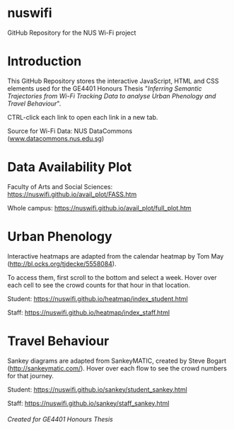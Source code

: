 # nuswifi
GitHub Repository for the NUS Wi-Fi project 

# Introduction
This GitHub Repository stores the interactive JavaScript, HTML and CSS elements used for the GE4401 Honours Thesis "*Inferring Semantic Trajectories from Wi-Fi Tracking Data to analyse Urban Phenology and Travel Behaviour*".

CTRL-click each link to open each link in a new tab.

Source for Wi-Fi Data: NUS DataCommons (www.datacommons.nus.edu.sg)

# Data Availability Plot

Faculty of Arts and Social Sciences: https://nuswifi.github.io/avail_plot/FASS.htm

Whole campus: https://nuswifi.github.io/avail_plot/full_plot.htm

# Urban Phenology

Interactive heatmaps are adapted from the calendar heatmap by Tom May (http://bl.ocks.org/tjdecke/5558084). 

To access them, first scroll to the bottom and select a week.
Hover over each cell to see the crowd counts for that hour in that location.

Student: https://nuswifi.github.io/heatmap/index_student.html

Staff: https://nuswifi.github.io/heatmap/index_staff.html

# Travel Behaviour

Sankey diagrams are adapted from SankeyMATIC, created by Steve Bogart (http://sankeymatic.com/).
Hover over each flow to see the crowd numbers for that journey. 

Student: https://nuswifi.github.io/sankey/student_sankey.html

Staff: https://nuswifi.github.io/sankey/staff_sankey.html

###### Created for GE4401 Honours Thesis



